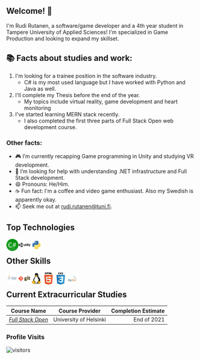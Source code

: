 ## **Welcome!** 👋

I'm Rudi Rutanen, a software/game developer and a 4th year student in Tampere University of Applied Sciences! I'm specialized in Game Production and looking to expand my skillset.
<br>

## :books: Facts about studies and work:
1. I'm looking for a trainee position in the software industry.
    - C# is my most used language but I have worked with Python and Java as well.
2. I'll complete my Thesis before the end of the year.
    - My topics include virtual reality, game development and heart monitoring
3. I've started learning MERN stack recently.
    - I also completed the first three parts of Full Stack Open web development course.
### Other facts:
- :video_game: I’m currently recapping Game programming in Unity and studying VR development.
- 🤔 I’m looking for help with understanding .NET infrastructure and Full Stack development.
- 😄 Pronouns: He/Him.
- :coffee: Fun fact: I'm a coffee and video game enthusiast. Also my Swedish is apparently okay.
- 📫 Seek me out at rudi.rutanen@tuni.fi.

## Top Technologies
<!--insert badges here!-->
<img align="left" alt="C#" height="32" width="32" src="https://raw.githubusercontent.com/github/explore/80688e429a7d4ef2fca1e82350fe8e3517d3494d/topics/csharp/csharp.png" /> <img align="left" alt="Unity" height="32" width="32" src="https://raw.githubusercontent.com/github/explore/80688e429a7d4ef2fca1e82350fe8e3517d3494d/topics/unity/unity.png" /> <img align="left" alt="Python" height="32" width="32" src="https://raw.githubusercontent.com/github/explore/80688e429a7d4ef2fca1e82350fe8e3517d3494d/topics/python/python.png" />
<br>

## Other Skills
<!--insert badges here!-->
<img align="left" alt="Java" height="32" width="32" src="https://raw.githubusercontent.com/github/explore/80688e429a7d4ef2fca1e82350fe8e3517d3494d/topics/java/java.png" /><img align="left" alt="Git" height="32" width="32" src="https://raw.githubusercontent.com/github/explore/80688e429a7d4ef2fca1e82350fe8e3517d3494d/topics/git/git.png" /> <img align="left" alt="Linux" height="32" width="32" src="https://raw.githubusercontent.com/github/explore/80688e429a7d4ef2fca1e82350fe8e3517d3494d/topics/linux/linux.png" /> <img align="left" alt="HTML5" height="32" width="32" src="https://raw.githubusercontent.com/github/explore/80688e429a7d4ef2fca1e82350fe8e3517d3494d/topics/html/html.png" /> <img align="left" alt="CSS3" height="32" width="32" src="https://raw.githubusercontent.com/github/explore/80688e429a7d4ef2fca1e82350fe8e3517d3494d/topics/css/css.png" /> <img align="left" alt="MySQL" height="32" width="32" src="https://raw.githubusercontent.com/github/explore/80688e429a7d4ef2fca1e82350fe8e3517d3494d/topics/mysql/mysql.png" />
<br>

## Current Extracurricular Studies

| Course Name | Course Provider | Completion Estimate |
| :-------------: | :-------------: | -------------: |
| [*Full Stack Open*](https://fullstackopen.com/) | University of Helsinki | End of 2021 |

### Profile Visits
![visitors](https://visitor-badge.glitch.me/badge?page_id=rudrut.rudrut)

